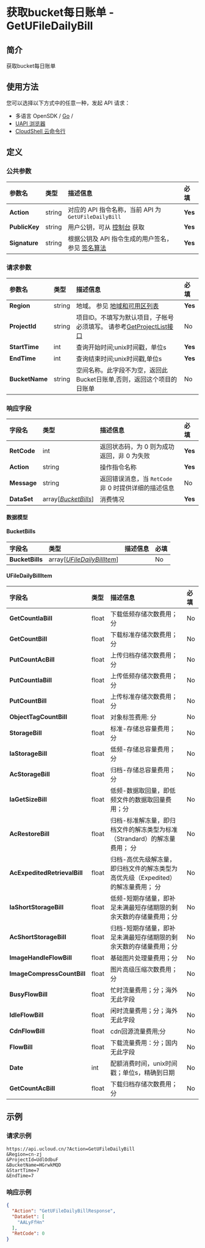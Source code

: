 # 获取bucket每日账单 - GetUFileDailyBill

## 简介

获取bucket每日账单






## 使用方法

您可以选择以下方式中的任意一种，发起 API 请求：
- 多语言 OpenSDK / [Go](https://github.com/ucloud/ucloud-sdk-go) /
- [UAPI 浏览器](https://console.ucloud.cn/uapi/detail?id=GetUFileDailyBill)
- [CloudShell 云命令行](https://shell.ucloud.cn/)


## 定义

### 公共参数

| 参数名 | 类型 | 描述信息 | 必填 |
|:---|:---|:---|:---|
| **Action**     | string  | 对应的 API 指令名称，当前 API 为 `GetUFileDailyBill`                        | **Yes** |
| **PublicKey**  | string  | 用户公钥，可从 [控制台](https://console.ucloud.cn/uapi/apikey) 获取                                             | **Yes** |
| **Signature**  | string  | 根据公钥及 API 指令生成的用户签名，参见 [签名算法](api/summary/signature.md)  | **Yes** |

### 请求参数

| 参数名 | 类型 | 描述信息 | 必填 |
|:---|:---|:---|:---|
| **Region** | string | 地域。 参见 [地域和可用区列表](https://docs.ucloud.cn/api/summary/regionlist) |**Yes**|
| **ProjectId** | string | 项目ID。不填写为默认项目，子帐号必须填写。 请参考[GetProjectList接口](https://docs.ucloud.cn/api/summary/get_project_list) |No|
| **StartTime** | int | 查询开始时间;unix时间戳，单位s |**Yes**|
| **EndTime** | int | 查询结束时间;unix时间戳,单位s |**Yes**|
| **BucketName** | string | 空间名称。此字段不为空，返回此Bucket日账单,否则，返回这个项目的日账单 |No|

### 响应字段

| 字段名 | 类型 | 描述信息 | 必填 |
|:---|:---|:---|:---|
| **RetCode** | int | 返回状态码，为 0 则为成功返回，非 0 为失败 |**Yes**|
| **Action** | string | 操作指令名称 |**Yes**|
| **Message** | string | 返回错误消息，当 `RetCode` 非 0 时提供详细的描述信息 |No|
| **DataSet** | array[[*BucketBills*](#BucketBills)] | 消费情况 |**Yes**|

#### 数据模型


#### BucketBills

| 字段名 | 类型 | 描述信息 | 必填 |
|:---|:---|:---|:---|
| **BucketBills** | array[[*UFileDailyBillItem*](#UFileDailyBillItem)] |  |No|

#### UFileDailyBillItem

| 字段名 | 类型 | 描述信息 | 必填 |
|:---|:---|:---|:---|
| **GetCountIaBill** | float | 下载低频存储次数费用；分 |No|
| **GetCountBill** | float | 下载标准存储次数费用；分 |No|
| **PutCountAcBill** | float | 上传归档存储次数费用；分 |No|
| **PutCountIaBill** | float | 上传低频存储次数费用；分 |No|
| **PutCountBill** | float | 上传标准存储次数费用；分 |No|
| **ObjectTagCountBill** | float | 对象标签费用: 分 |No|
| **StorageBill** | float | 标准-存储总容量费用；分 |No|
| **IaStorageBill** | float | 低频-存储总容量费用；分 |No|
| **AcStorageBill** | float | 归档-存储总容量费用；分 |No|
| **IaGetSizeBill** | float | 低频-数据取回量，即低频文件的数据取回量费用；分 |No|
| **AcRestoreBill** | float | 归档-标准解冻量，即归档文件的解冻类型为标准（Strandard）的解冻量费用； 分 |No|
| **AcExpeditedRetrievalBill** | float | 归档-高优先级解冻量，即归档文件的解冻类型为高优先级（Expedited）的解冻量费用； 分 |No|
| **IaShortStorageBill** | float | 低频-短期存储量，即补足未满最短存储期限的剩余天数的存储量费用；分 |No|
| **AcShortStorageBill** | float | 归档-短期存储量，即补足未满最短存储期限的剩余天数的存储量费用；分 |No|
| **ImageHandleFlowBill** | float | 基础图片处理量费用；分 |No|
| **ImageCompressCountBill** | float | 图片高级压缩次数费用；分 |No|
| **BusyFlowBill** | float | 忙时流量费用；分；海外无此字段 |No|
| **IdleFlowBill** | float | 闲时流量费用；分；海外无此字段 |No|
| **CdnFlowBill** | float | cdn回源流量费用;分 |No|
| **FlowBill** | float | 下载流量费用：分；国内无此字段 |No|
| **Date** | int | 配额消费时间，unix时间戳；单位s，精确到日期 |No|
| **GetCountAcBill** | float | 下载归档存储次数费用；分 |No|

## 示例

### 请求示例
    
```
https://api.ucloud.cn/?Action=GetUFileDailyBill
&Region=cn-zj
&ProjectId=UdlOdbuF
&BucketName=HGrwkMQD
&StartTime=7
&EndTime=7
```

### 响应示例
    
```json
{
  "Action": "GetUFileDailyBillResponse",
  "DataSet": [
    "AALyFfHn"
  ],
  "RetCode": 0
}
```





